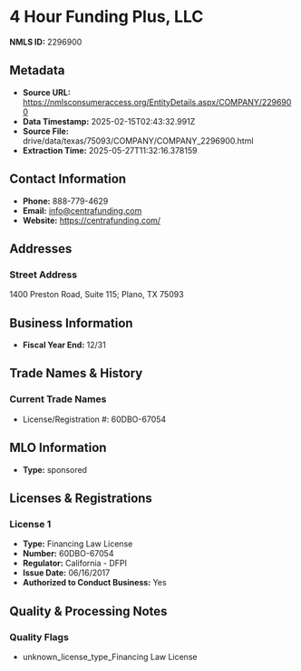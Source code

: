 # 4 Hour Funding Plus, LLC

**NMLS ID:** 2296900

## Metadata
- **Source URL:** https://nmlsconsumeraccess.org/EntityDetails.aspx/COMPANY/2296900
- **Data Timestamp:** 2025-02-15T02:43:32.991Z
- **Source File:** drive/data/texas/75093/COMPANY/COMPANY_2296900.html
- **Extraction Time:** 2025-05-27T11:32:16.378159

## Contact Information
- **Phone:** 888-779-4629
- **Email:** info@centrafunding.com
- **Website:** https://centrafunding.com/

## Addresses
### Street Address
1400 Preston Road, Suite 115; Plano, TX 75093

## Business Information
- **Fiscal Year End:** 12/31

## Trade Names & History
### Current Trade Names
- License/Registration #: 60DBO-67054

## MLO Information
- **Type:** sponsored

## Licenses & Registrations

### License 1
- **Type:** Financing Law License
- **Number:** 60DBO-67054
- **Regulator:** California - DFPI
- **Issue Date:** 06/16/2017
- **Authorized to Conduct Business:** Yes

## Quality & Processing Notes
### Quality Flags
- unknown_license_type_Financing Law License

